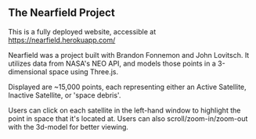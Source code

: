 The Nearfield Project
-------
This is a fully deployed website, accessible at https://nearfield.herokuapp.com/

Nearfield was a project built with Brandon Fonnemon and John Lovitsch. It utilizes data from NASA's NEO API, and models those points in a 3-dimensional space using Three.js.

Displayed are ~15,000 points, each representing either an Active Satellite, Inactive Satellite, or 'space debris'.

Users can click on each satellite in the left-hand window to highlight the point in space that it's located at.
Users can also scroll/zoom-in/zoom-out with the 3d-model for better viewing.
